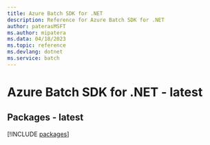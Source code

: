 ```yaml
---
title: Azure Batch SDK for .NET
description: Reference for Azure Batch SDK for .NET
author: paterasMSFT
ms.author: mipatera
ms.data: 04/18/2023
ms.topic: reference
ms.devlang: dotnet
ms.service: batch
---
```

# Azure Batch SDK for .NET - latest
## Packages - latest
[!INCLUDE [packages](batch-index.md)]